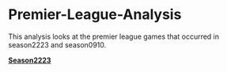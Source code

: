 # Premier-League-Analysis
This analysis looks at the premier league games that occurred in season2223 and season0910. 

**<ins>Season2223</ins>**
